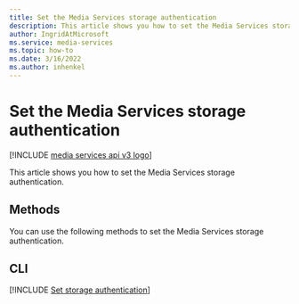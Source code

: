 ```yaml
---
title: Set the Media Services storage authentication
description: This article shows you how to set the Media Services storage authentication.
author: IngridAtMicrosoft
ms.service: media-services
ms.topic: how-to
ms.date: 3/16/2022
ms.author: inhenkel
---
```


# Set the Media Services storage authentication

[!INCLUDE [media services api v3 logo](./includes/v3-hr.md)]

This article shows you how to set the Media Services storage authentication.

## Methods

You can use the following methods to set the Media Services storage authentication.

## CLI

[!INCLUDE [Set storage authentication](./includes/task-set-storage-authentication-cli.md)]
